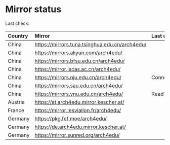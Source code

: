 <script src="./time.js"></script>
# Mirror status
Last check: <script type="text/javascript">localize(1685089286.663376);</script>

|Country|Mirror|Last update|
|:------|:-----|:----------|
|China|https://mirrors.tuna.tsinghua.edu.cn/arch4edu/|<script type="text/javascript">localize(1685039542);</script>|
|China|https://mirrors.aliyun.com/arch4edu/|<script type="text/javascript">localize(1685039542);</script>|
|China|https://mirrors.bfsu.edu.cn/arch4edu/|<script type="text/javascript">localize(1685039542);</script>|
|China|https://mirror.iscas.ac.cn/arch4edu/|<script type="text/javascript">localize(1685039542);</script>|
|China|https://mirrors.nju.edu.cn/arch4edu/|ConnectTimeout|
|China|https://mirrors.sau.edu.cn/arch4edu/|<script type="text/javascript">localize(1673850842);</script>|
|China|https://mirrors.ynu.edu.cn/arch4edu/|ReadTimeout|
|Austria|https://at.arch4edu.mirror.kescher.at/|<script type="text/javascript">localize(1685039542);</script>|
|France|https://mirror.lesviallon.fr/arch4edu/|<script type="text/javascript">localize(1685039542);</script>|
|Germany|https://pkg.fef.moe/arch4edu/|<script type="text/javascript">localize(1685039542);</script>|
|Germany|https://de.arch4edu.mirror.kescher.at/|<script type="text/javascript">localize(1685039542);</script>|
|Germany|https://mirror.sunred.org/arch4edu/|<script type="text/javascript">localize(1685039542);</script>|

<script src="./tablefilter/tablefilter.js"></script>
<script src="./table.js"></script>